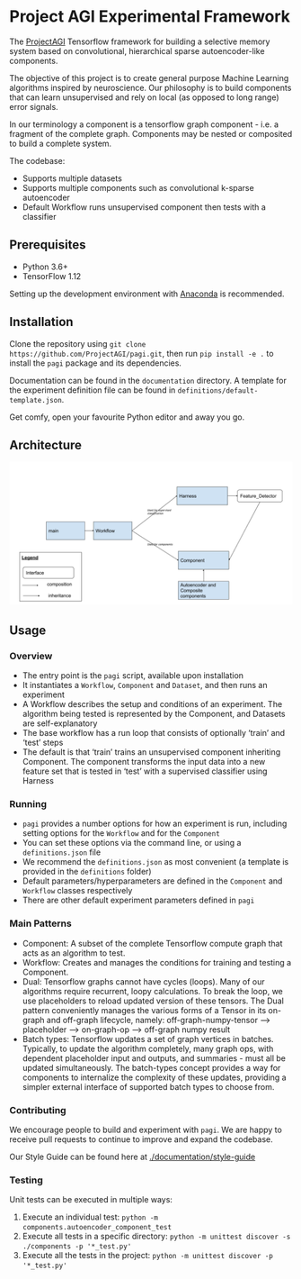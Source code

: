 # Project AGI Experimental Framework

The [ProjectAGI](https://agi.io) Tensorflow framework for building a selective memory system based on convolutional, 
hierarchical sparse autoencoder-like components.

The objective of this project is to create general purpose Machine Learning algorithms inspired by neuroscience.
Our philosophy is to build components that can learn unsupervised and rely on local (as opposed to long range) 
error signals. 

In our terminology a component is a tensorflow graph component - i.e. a fragment of the complete graph. Components may
be nested or composited to build a complete system.

The codebase:
- Supports multiple datasets
- Supports multiple components such as convolutional k-sparse autoencoder
- Default Workflow runs unsupervised component then tests with a classifier

## Prerequisites
- Python 3.6+
- TensorFlow 1.12

Setting up the development environment with [Anaconda](https://www.anaconda.com/) is recommended.

## Installation
Clone the repository using `git clone https://github.com/ProjectAGI/pagi.git`, then run `pip install -e .` to install
the `pagi` package and its dependencies.

Documentation can be found in the `documentation` directory. A template for the experiment definition file can be found
in `definitions/default-template.json`.

Get comfy, open your favourite Python editor and away you go.

## Architecture
![architecture diagram](./documentation/architecture.png)

## Usage

### Overview
- The entry point is the `pagi` script, available upon installation
- It instantiates a `Workflow`, `Component` and `Dataset`, and then runs an experiment
- A Workflow describes the setup and conditions of an experiment. The algorithm being tested is represented by the Component, and Datasets are self-explanatory
- The base workflow has a run loop that consists of optionally ‘train’ and ‘test’ steps
- The default is that ‘train’ trains an unsupervised component inheriting Component. The component transforms the input data into a new feature set that is tested in ‘test’ with a supervised classifier using Harness

### Running
- `pagi` provides a number options for how an experiment is run, including setting options for the `Workflow` and for the `Component`
- You can set these options via the command line, or using a `definitions.json` file
- We recommend the `definitions.json` as most convenient (a template is provided in the `definitions` folder)
- Default parameters/hyperparameters are defined in the `Component` and `Workflow` classes respectively
- There are other default experiment parameters defined in `pagi`

### Main Patterns
- Component: A subset of the complete Tensorflow compute graph that acts as an algorithm to test.
- Workflow: Creates and manages the conditions for training and testing a Component.
- Dual: Tensorflow graphs cannot have cycles (loops). Many of our algorithms require recurrent, loopy calculations. To break the loop, we use placeholders to reload updated version of these tensors. The Dual pattern conveniently manages the various forms of a Tensor in its on-graph and off-graph lifecycle, namely: off-graph-numpy-tensor --> placeholder --> on-graph-op --> off-graph numpy result
- Batch types: Tensorflow updates a set of graph vertices in batches. Typically, to update the algorithm completely, many graph ops, with dependent placeholder input and outputs, and summaries - must all be updated simultaneously. The batch-types concept provides a way for components to internalize the complexity of these updates, providing a simpler external interface of supported batch types to choose from.

### Contributing
We encourage people to build and experiment with `pagi`. We are happy to receive pull requests to continue to improve
and expand the codebase.

Our Style Guide can be found here at [./documentation/style-guide](./documentation/style-guide/README.md)

### Testing
Unit tests can be executed in multiple ways:

1. Execute an individual test: `python -m components.autoencoder_component_test`
2. Execute all tests in a specific directory: `python -m unittest discover -s ./components -p '*_test.py'`
3. Execute all the tests in the project: `python -m unittest discover -p '*_test.py'`
